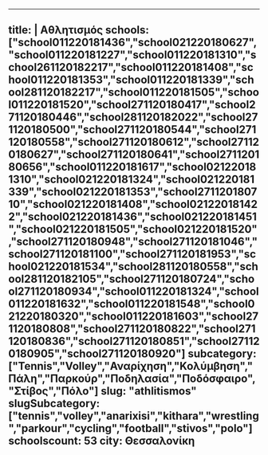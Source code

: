 
---
title: |
   Αθλητισμός
schools: ["school011220181436","school021220180627","school011220181227","school011220181310","school261120182217","school011220181408","school011220181353","school011220181339","school281120182217","school011220181505","school011220181520","school271120180417","school271120180446","school281120182022","school271120180500","school271120180544","school271120180558","school271120180612","school271120180627","school271120180641","school271120180656","school011220181617","school021220181310","school021220181324","school021220181339","school021220181353","school271120180710","school021220181408","school021220181422","school021220181436","school021220181451","school021220181505","school021220181520","school271120180948","school271120181046","school271120181100","school271120181953","school021220181534","school281120180558","school281120182105","school271120180724","school271120180934","school011220181324","school011220181632","school011220181548","school021220180320","school011220181603","school271120180808","school271120180822","school271120180836","school271120180851","school271120180905","school271120180920"]
subcategory: ["Tennis","Volley","Αναρίχηση","Κολύμβηση","Πάλη","Παρκούρ","Ποδηλασία","Ποδόσφαιρο","Στίβος","Πόλο"]
slug: "athlitismos"
slugSubcategory: ["tennis","volley","anarixisi","kithara","wrestling","parkour","cycling","football","stivos","polo"]
schoolscount: 53
city: Θεσσαλονίκη
---


